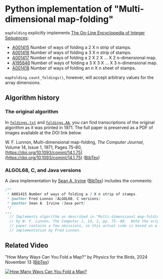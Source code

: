 # Python implementation of "Multi-dimensional map-folding"

`mapFolding` explicitly implements [The On-Line Encyclopedia of Integer Sequences](https://oeis.org/):

- [A001415](https://oeis.org/A001415) Number of ways of folding a 2 X n strip of stamps.
- [A001416](https://oeis.org/A001416) Number of ways of folding a 3 X n strip of stamps.
- [A001417](https://oeis.org/A001417) Number of ways of folding a 2 X 2 X ... X 2 n-dimensional map.
- [A195646](https://oeis.org/A195646) Number of ways of folding a 3 X 3 X ... X 3 n-dimensional map.
- [A001418](https://oeis.org/A001418) Number of ways of folding an n X n sheet of stamps.

`mapFolding.count_foldings()`, however, will accept arbitrary values for the array dimensions.

## Algorithm history

### The original algorithm

In [`foldings.txt`](mapFolding/reference/foldings.txt) and [`foldings.AA`](mapFolding/reference/foldings.AA), you can find transcriptions of the original algorithm as it was printed in 1971. The full paper is preserved as a PDF of images available at the DOI link below.

W. F. Lunnon, Multi-dimensional map-folding, *The Computer Journal*, Volume 14, Issue 1, 1971, Pages 75–80, [https://doi.org/10.1093/comjnl/14.1.75](https://doi.org/10.1093/comjnl/14.1.75) ([BibTex](mapFolding/citations/Lunnon.bibtex))

### ALGOL68, C, and Java versions

A Java implementation by [Sean A. Irvine](https://github.com/archmageirvine/joeis/blob/80e3e844b11f149704acbab520bc3a3a25ac34ff/src/irvine/oeis/a001/A001415.java) ([BibTex](mapFolding/citations/jOEIS.bibtex)) includes the comments:

```java
/**
 * A001415 Number of ways of folding a 2 X n strip of stamps.
 * @author Fred Lunnon (ALGOL68, C versions)
 * @author Sean A. Irvine (Java port)
 */
...
  // Implements algorithm as described in "Multi-dimensional map-folding",
  // by W. F. Lunnon, The Computer J, 14, 1, pp. 75--80.  Note the original
  // paper contains a few omissions, so this actual code is based on a C
  // implementation by Fred Lunnon.
```

## Related Video

"How Many Ways Can You Fold a Map?" by Physics for the Birds, 2024 November 13 ([BibTex](mapFolding/citations/Physics_for_the_Birds.bibtex))

[![How Many Ways Can You Fold a Map?](https://i.ytimg.com/vi/sfH9uIY3ln4/hq720.jpg)](https://www.youtube.com/watch?v=sfH9uIY3ln4)
